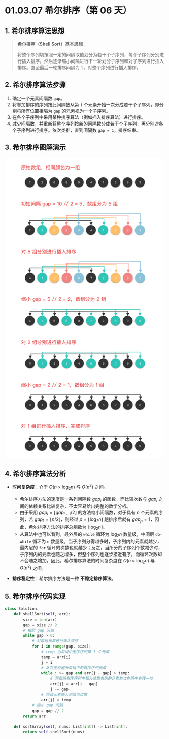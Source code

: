 # 01.03.07 希尔排序（第 06 天）

## 1. 希尔排序算法思想

> **希尔排序（Shell Sort）基本思想**：
>
> 将整个序列切按照一定的间隔取值划分为若干个子序列，每个子序列分别进行插入排序。然后逐渐缩小间隔进行下一轮划分子序列和对子序列进行插入排序。直至最后一轮排序间隔为 `1`，对整个序列进行插入排序。
>

## 2. 希尔排序算法步骤

1. 确定一个元素间隔数 `gap`。
2. 将参加排序的序列按此间隔数从第 `1` 个元素开始一次分成若干个子序列，即分别将所有位置相隔为 `gap` 的元素视为一个子序列。
3. 在各个子序列中采用某种排序算法（例如插入排序算法）进行排序。
4. 减少间隔数，并重新将整个序列按新的间隔数分成若干个子序列，再分别对各个子序列进行排序。依次类推，直到间隔数 `gap = 1`，排序结束。

## 3. 希尔排序图解演示

![](images/01.03.07-001.png)

## 4. 希尔排序算法分析

- **时间复杂度**：介于 $O(n \times \log_2 n)$ 与 $O(n^2)$ 之间。
  - 希尔排序方法的速度是一系列间隔数 $gap_i$ 的函数，而比较次数与 $gap_i$ 之间的依赖关系比较复杂，不太容易给出完整的数学分析。
  - 由于采用 $gap_i = \lfloor gap_{i-1}/2 \rfloor$ 的方法缩小间隔数，对于具有 $n$ 个元素的序列，若 $gap_1 = \lfloor n/2 \rfloor$，则经过 $p = \lfloor \log_2 n \rfloor$ 趟排序后就有 $gap_p = 1$，因此，希尔排序方法的排序总躺数为 $\lfloor \log_2 n \rfloor$。
  - 从算法中也可以看到，最外层的 `while` 循环为 $\log_2 n$ 数量级，中间层 `do-while` 循环为 `n` 数量级。当子序列分得越多时，子序列内的元素就越少，最内层的 `for` 循环的次数也就越少；反之，当所分的子序列个数减少时，子序列内的元素也随之增多，但整个序列也逐步接近有序，而循环次数却不会随之增加。因此，希尔排序算法的时间复杂度在 $O(n \times \log_2 n)$ 与 $O(n^2)$ 之间。

- **排序稳定性**：希尔排序方法是一种 **不稳定排序算法**。

## 5. 希尔排序代码实现

```Python
class Solution:
    def shellSort(self, arr):
        size = len(arr)
        gap = size // 2
		# 按照 gap 分组
        while gap > 0:
            # 对每组元素进行插入排序
            for i in range(gap, size):
                # temp 为每组中无序序列第 1 个元素
                temp = arr[i]
                j = i
                # 从右至左遍历每组中的有序序列元素
                while j >= gap and arr[j - gap] > temp:
                    # 将每组有序序列中插入位置右侧的元素依次在组中右移一位
                    arr[j] = arr[j - gap]
                    j -= gap
                # 将该元素插入到适当位置
                arr[j] = temp
            # 缩小 gap 间隔
            gap = gap // 2
        return arr

    def sortArray(self, nums: List[int]) -> List[int]:
        return self.shellSort(nums)
```


